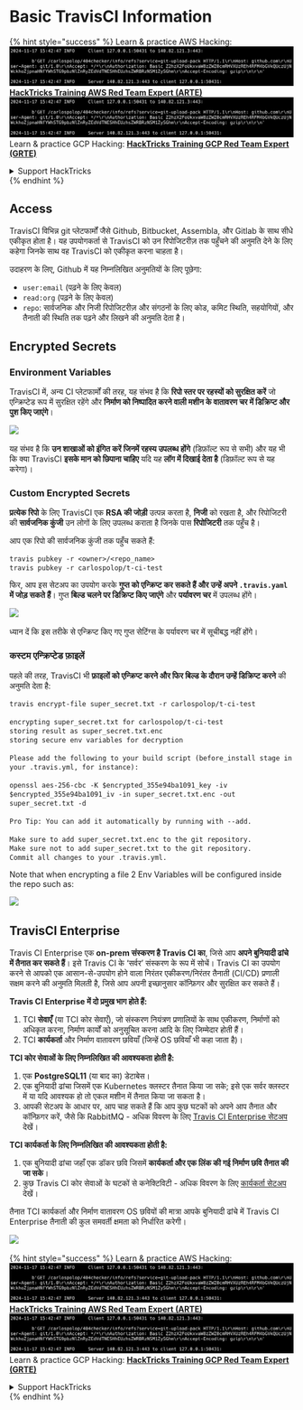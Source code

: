 # Basic TravisCI Information

{% hint style="success" %}
Learn & practice AWS Hacking:<img src="../../.gitbook/assets/image (1).png" alt="" data-size="line">[**HackTricks Training AWS Red Team Expert (ARTE)**](https://training.hacktricks.xyz/courses/arte)<img src="../../.gitbook/assets/image (1).png" alt="" data-size="line">\
Learn & practice GCP Hacking: <img src="../../.gitbook/assets/image (2).png" alt="" data-size="line">[**HackTricks Training GCP Red Team Expert (GRTE)**<img src="../../.gitbook/assets/image (2).png" alt="" data-size="line">](https://training.hacktricks.xyz/courses/grte)

<details>

<summary>Support HackTricks</summary>

* Check the [**subscription plans**](https://github.com/sponsors/carlospolop)!
* **Join the** 💬 [**Discord group**](https://discord.gg/hRep4RUj7f) or the [**telegram group**](https://t.me/peass) or **follow** us on **Twitter** 🐦 [**@hacktricks\_live**](https://twitter.com/hacktricks\_live)**.**
* **Share hacking tricks by submitting PRs to the** [**HackTricks**](https://github.com/carlospolop/hacktricks) and [**HackTricks Cloud**](https://github.com/carlospolop/hacktricks-cloud) github repos.

</details>
{% endhint %}

## Access

TravisCI विभिन्न git प्लेटफार्मों जैसे Github, Bitbucket, Assembla, और Gitlab के साथ सीधे एकीकृत होता है। यह उपयोगकर्ता से TravisCI को उन रिपोजिटरीज़ तक पहुँचने की अनुमति देने के लिए कहेगा जिनके साथ वह TravisCI को एकीकृत करना चाहता है।

उदाहरण के लिए, Github में यह निम्नलिखित अनुमतियों के लिए पूछेगा:

* `user:email` (पढ़ने के लिए केवल)
* `read:org` (पढ़ने के लिए केवल)
* `repo`: सार्वजनिक और निजी रिपोजिटरीज़ और संगठनों के लिए कोड, कमिट स्थिति, सहयोगियों, और तैनाती की स्थिति तक पढ़ने और लिखने की अनुमति देता है।

## Encrypted Secrets

### Environment Variables

TravisCI में, अन्य CI प्लेटफार्मों की तरह, यह संभव है कि **रिपो स्तर पर रहस्यों को सुरक्षित करें** जो एन्क्रिप्टेड रूप में सुरक्षित रहेंगे और **निर्माण को निष्पादित करने वाली मशीन के वातावरण चर में डिक्रिप्ट और पुश किए जाएंगे**।

![](<../../.gitbook/assets/image (203).png>)

यह संभव है कि **उन शाखाओं को इंगित करें जिनमें रहस्य उपलब्ध होंगे** (डिफ़ॉल्ट रूप से सभी) और यह भी कि क्या TravisCI **इसके मान को छिपाना चाहिए** यदि यह **लॉग में दिखाई देता है** (डिफ़ॉल्ट रूप से यह करेगा)।

### Custom Encrypted Secrets

**प्रत्येक रिपो** के लिए TravisCI एक **RSA की जोड़ी** उत्पन्न करता है, **निजी** को रखता है, और रिपोजिटरी की **सार्वजनिक कुंजी** उन लोगों के लिए उपलब्ध कराता है जिनके पास **रिपोजिटरी** तक पहुँच है।

आप एक रिपो की सार्वजनिक कुंजी तक पहुँच सकते हैं:
```
travis pubkey -r <owner>/<repo_name>
travis pubkey -r carlospolop/t-ci-test
```
फिर, आप इस सेटअप का उपयोग करके **गुप्त को एन्क्रिप्ट कर सकते हैं और उन्हें अपने `.travis.yaml` में जोड़ सकते हैं**। गुप्त **बिल्ड चलने पर डिक्रिप्ट किए जाएंगे** और **पर्यावरण चर** में उपलब्ध होंगे।

![](<../../.gitbook/assets/image (139).png>)

ध्यान दें कि इस तरीके से एन्क्रिप्ट किए गए गुप्त सेटिंग्स के पर्यावरण चर में सूचीबद्ध नहीं होंगे।

### कस्टम एन्क्रिप्टेड फ़ाइलें

पहले की तरह, TravisCI भी **फ़ाइलों को एन्क्रिप्ट करने और फिर बिल्ड के दौरान उन्हें डिक्रिप्ट करने** की अनुमति देता है:
```
travis encrypt-file super_secret.txt -r carlospolop/t-ci-test

encrypting super_secret.txt for carlospolop/t-ci-test
storing result as super_secret.txt.enc
storing secure env variables for decryption

Please add the following to your build script (before_install stage in your .travis.yml, for instance):

openssl aes-256-cbc -K $encrypted_355e94ba1091_key -iv $encrypted_355e94ba1091_iv -in super_secret.txt.enc -out super_secret.txt -d

Pro Tip: You can add it automatically by running with --add.

Make sure to add super_secret.txt.enc to the git repository.
Make sure not to add super_secret.txt to the git repository.
Commit all changes to your .travis.yml.
```
Note that when encrypting a file 2 Env Variables will be configured inside the repo such as:

![](<../../.gitbook/assets/image (170).png>)

## TravisCI Enterprise

Travis CI Enterprise एक **on-prem संस्करण है Travis CI का**, जिसे आप **अपने बुनियादी ढांचे में तैनात कर सकते हैं**। इसे Travis CI के ‘सर्वर’ संस्करण के रूप में सोचें। Travis CI का उपयोग करने से आपको एक आसान-से-उपयोग होने वाला निरंतर एकीकरण/निरंतर तैनाती (CI/CD) प्रणाली सक्षम करने की अनुमति मिलती है, जिसे आप अपनी इच्छानुसार कॉन्फ़िगर और सुरक्षित कर सकते हैं।

**Travis CI Enterprise में दो प्रमुख भाग होते हैं:**

1. TCI **सेवाएँ** (या TCI कोर सेवाएँ), जो संस्करण नियंत्रण प्रणालियों के साथ एकीकरण, निर्माणों को अधिकृत करना, निर्माण कार्यों को अनुसूचित करना आदि के लिए जिम्मेदार होती हैं।
2. TCI **कार्यकर्ता** और निर्माण वातावरण छवियाँ (जिन्हें OS छवियाँ भी कहा जाता है)।

**TCI कोर सेवाओं के लिए निम्नलिखित की आवश्यकता होती है:**

1. एक **PostgreSQL11** (या बाद का) डेटाबेस।
2. एक बुनियादी ढांचा जिसमें एक Kubernetes क्लस्टर तैनात किया जा सके; इसे एक सर्वर क्लस्टर में या यदि आवश्यक हो तो एकल मशीन में तैनात किया जा सकता है।
3. आपकी सेटअप के आधार पर, आप चाह सकते हैं कि आप कुछ घटकों को अपने आप तैनात और कॉन्फ़िगर करें, जैसे कि RabbitMQ - अधिक विवरण के लिए [Travis CI Enterprise सेटअप](https://docs.travis-ci.com/user/enterprise/tcie-3.x-setting-up-travis-ci-enterprise/) देखें।

**TCI कार्यकर्ता के लिए निम्नलिखित की आवश्यकता होती है:**

1. एक बुनियादी ढांचा जहाँ एक डॉकर छवि जिसमें **कार्यकर्ता और एक लिंक की गई निर्माण छवि तैनात की जा सके**।
2. कुछ Travis CI कोर सेवाओं के घटकों से कनेक्टिविटी - अधिक विवरण के लिए [कार्यकर्ता सेटअप](https://docs.travis-ci.com/user/enterprise/setting-up-worker/) देखें।

तैनात TCI कार्यकर्ता और निर्माण वातावरण OS छवियों की मात्रा आपके बुनियादी ढांचे में Travis CI Enterprise तैनाती की कुल समवर्ती क्षमता को निर्धारित करेगी।

![](<../../.gitbook/assets/image (199).png>)

{% hint style="success" %}
Learn & practice AWS Hacking:<img src="../../.gitbook/assets/image (1).png" alt="" data-size="line">[**HackTricks Training AWS Red Team Expert (ARTE)**](https://training.hacktricks.xyz/courses/arte)<img src="../../.gitbook/assets/image (1).png" alt="" data-size="line">\
Learn & practice GCP Hacking: <img src="../../.gitbook/assets/image (2).png" alt="" data-size="line">[**HackTricks Training GCP Red Team Expert (GRTE)**<img src="../../.gitbook/assets/image (2).png" alt="" data-size="line">](https://training.hacktricks.xyz/courses/grte)

<details>

<summary>Support HackTricks</summary>

* Check the [**subscription plans**](https://github.com/sponsors/carlospolop)!
* **Join the** 💬 [**Discord group**](https://discord.gg/hRep4RUj7f) or the [**telegram group**](https://t.me/peass) or **follow** us on **Twitter** 🐦 [**@hacktricks\_live**](https://twitter.com/hacktricks\_live)**.**
* **Share hacking tricks by submitting PRs to the** [**HackTricks**](https://github.com/carlospolop/hacktricks) and [**HackTricks Cloud**](https://github.com/carlospolop/hacktricks-cloud) github repos.

</details>
{% endhint %}

